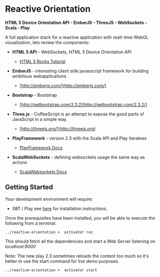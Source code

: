 Reactive Orientation
===========

**HTML 5 Device Orientation API - EmberJS - ThreeJS - WebSockets - Scala - Play**

A full application stack for a reactive application with realt-time WebGL visualization, lets review the components:

* **HTML 5 API** - WebSockets, HTML 5 Device Orientation API
  *  [HTML 5 Rocks Tutorial](http://www.html5rocks.com/en/tutorials/device/orientation/)
    
* **EmberJS** - interesting client side javasscript framework for building ambitious webapplications
  *  [http://emberjs.com/](http://emberjs.com/)

* **Bootstrap** - Bootstrap
  *  [http://getbootstrap.com/2.3.2](http://getbootstrap.com/2.3.2/)

* **Three.js** - CoffeeScript is an attempt to expose the good parts of JavaScript in a simple way.
  *  [http://threejs.org/](http://threejs.org)

* **PlayFramework** - version 2.3 with the Scala API and Play Iteratees
  *  [PlayFramework Docs](http://www.playframework.com/documentation/2.3.x/Home)

* **ScalaWebSockets** - defining websockets usage the same way as actions
  *  [ScalaWebsockets Docs](http://www.playframework.com/documentation/2.3.x/ScalaWebSockets)



Getting Started
----------

Your development environment will require:
*  SBT / Play see [here](http://www.playframework.com/download) for installation instructions.

Once the prerequisites have been installed, you will be able to execute the following from a terminal.

```
../reactive-orientation >  activator run
```

This should fetch all the dependencies and start a Web Server listening on *localhost:9000*


Note: The new play 2.3 sometimes reloads the content too much so it's better to use the start command for live demo purposes.

```
../reactive-orientation >  activator start
```

